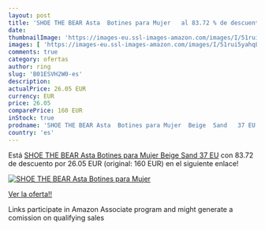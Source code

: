 ```yaml
---
layout: post
title: 'SHOE THE BEAR Asta  Botines para Mujer   al 83.72 % de descuento'
date: 
thumbnailImage: 'https://images-eu.ssl-images-amazon.com/images/I/51rui5yahqL._SL200_.jpg'
images: [ 'https://images-eu.ssl-images-amazon.com/images/I/51rui5yahqL._SL200_.jpg' ]
comments: true
category: ofertas
author: ring
slug: 'B01ESVH2W0-es'
description:
actualPrice: 26.05 EUR
currency: EUR
price: 26.05
comparePrice: 160 EUR
inStock: true
prodname: 'SHOE THE BEAR Asta  Botines para Mujer  Beige  Sand   37 EU'
country: 'es'
---
```


Está [SHOE THE BEAR Asta  Botines para Mujer  Beige  Sand   37 EU](https://www.amazon.es/dp/B01ESVH2W0/?tag=tolees-21) con 83.72 de descuento por 26.05 EUR (original: 160 EUR) en el siguiente enlace!

[![SHOE THE BEAR Asta  Botines para Mujer  ](https://images-eu.ssl-images-amazon.com/images/I/51rui5yahqL._SL200_.jpg)](https://www.amazon.es/dp/B01ESVH2W0/?tag=tolees-21)

[Ver la oferta!!](https://www.amazon.es/dp/B01ESVH2W0/?tag=tolees-21)

Links participate in Amazon Associate program and might generate a comission on qualifying sales


